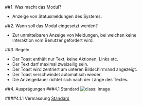 ##1. Was macht das Modul?
*   Anzeige von Statusmeldungen des Systems.

##2. Wann soll das Modul eingesetzt werden?
*   Zur unmittelbaren Anzeige von Meldungen, bei welchen keine Interaktion vom Benutzer gefordert wird.

##3. Regeln
*   Der Toast enthält nur Text, keine Aktionen, Links etc.
*   Der Text darf maximal zweizeilig sein.
*   Der Toast wird zentriert am unteren Bildschirmrand angezeigt.
*   Der Toast verschwindet automatisch wieder.
*   Die Anzeigedauer richtet sich nach der Länge des Textes.

##4. Ausprägungen
###4.1 Standard
![](https://raw.githubusercontent.com/sbb-design-systems/mdsd/master/modules/5-toast/images/MM05.png 'class: image')

####4.1.1 Vermassung
[Standard](https://sbb.invisionapp.com/d/main#/console/14051805/322943548/inspect)